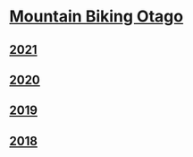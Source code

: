 # [Mountain Biking Otago](http://www.mountainbikingotago.co.nz/)
## [2021](./2021/)
## [2020](./2020/)
## [2019](./2019/)
## [2018](./2018/)